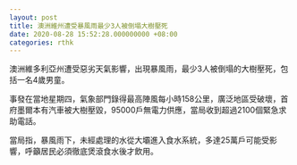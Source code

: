 ```yaml
---
layout: post
title: 澳洲維州遭受暴風雨最少3人被倒塌大樹壓死
date: 2020-08-28 15:52:28.000000000 +08:00
categories: rthk
---
```


澳洲維多利亞州遭受惡劣天氣影響，出現暴風雨，最少3人被倒塌的大樹壓死，包括一名4歲男童。

事發在當地星期四，氣象部門錄得最高陣風每小時158公里，廣泛地區受破壞，首府墨爾本有汽車被大樹壓毀，95000戶無電力供應，當局收到超過2100個緊急求助電話。

當局指，暴風雨下，未經處理的水從大壩進入食水系統，多達25萬戶可能受影響，呼籲居民必須徹底煲滾食水後才飲用。
